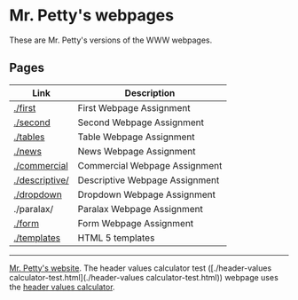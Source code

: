# Mr. Petty's webpages

These are Mr. Petty's versions of the WWW webpages.

## Pages

| Link | Description |
| -- | -- |
| [./first](./first/) | First Webpage Assignment |
| [./second](./second/) | Second Webpage Assignment |
| [./tables](./tables/) | Table Webpage Assignment |
| [./news](./news/) | News Webpage Assignment |
| [./commercial](./commercial/) | Commercial Webpage Assignment |
| [./descriptive/](./descriptive/) | Descriptive Webpage Assignment |
| [./dropdown](./dropdown/) | Dropdown Webpage Assignment |
| ./paralax/ | Paralax Webpage Assignment |
| [./form](./form/) | Form Webpage Assignment |
| [./templates](./templates/) | HTML 5 templates |

<hr>

[Mr. Petty's website](http://j.mp/psb_david_petty).
The header values calculator test ([./header-values calculator-test.html](./header-values calculator-test.html)) webpage uses the [header values calculator](https://drive.google.com/open?id=1YfmRxpjsvjqxqXFmH0yInBZWveFepM4WtMHBCcvRgjk).

